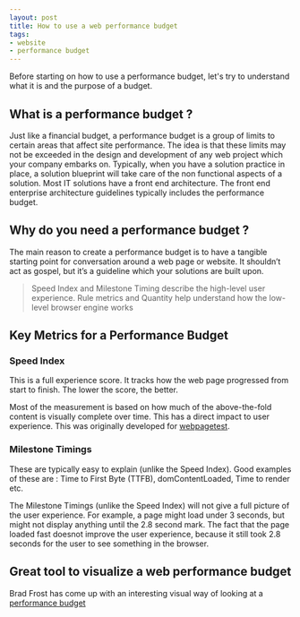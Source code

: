 ```yaml
--- 
layout: post
title: How to use a web performance budget
tags: 
- website
- performance budget
---
```


Before starting on how to use a performance budget, let's try to understand what it is and the  purpose of a budget.

## What is a performance budget ?

Just like a financial budget, a performance budget is a group of limits to certain areas that affect site performance. The idea is that these limits may not be exceeded in the design and development of any web project which your company embarks on. Typically, when you have a solution practice in place, a solution blueprint will take care of the non functional aspects of a solution. Most IT solutions have a front end architecture. The front end enterprise architecture guidelines typically includes the performance budget.

## Why do you need a performance budget ?

The main reason to create a performance budget is to have a tangible starting point for conversation around a web page or website. It shouldn’t act as gospel, but it’s a guideline which your solutions are built upon.

> Speed Index and Milestone Timing describe the high-level user experience. Rule metrics and Quantity help understand how the low-level browser engine works

## Key Metrics for a Performance Budget

### Speed Index
This is a full experience score. It tracks how the web page progressed from start to finish. The lower the score, the better.

Most of the measurement is based on how much of the above-the-fold content is visually complete over time. This has a direct impact to user experience. This was originally developed for [webpagetest](http://www.webpagetest.com/ "Web Performance Testing").

### Milestone Timings
These are typically easy to explain (unlike the Speed Index). Good examples of these are : Time to First Byte (TTFB), domContentLoaded, Time to render etc.

The Milestone Timings (unlike the Speed Index) will not give a full picture of the user experience. For example, a page might load under 3 seconds,  but might not display anything until the 2.8 second mark. The fact that the page loaded fast doesnot improve the user experience, because it still took 2.8 seconds for the user to see something in the browser.

## Great tool to visualize a web performance budget

Brad Frost has come up with an interesting visual way of looking at a [performance budget](http://bradfrost.com/blog/post/performance-budget-builder/ "visual web performance budget manager")
